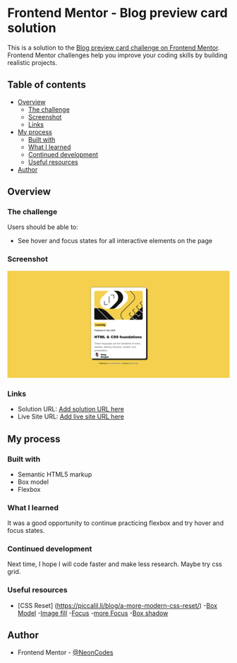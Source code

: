 # Frontend Mentor - Blog preview card solution

This is a solution to the [Blog preview card challenge on Frontend Mentor](https://www.frontendmentor.io/challenges/blog-preview-card-ckPaj01IcS). Frontend Mentor challenges help you improve your coding skills by building realistic projects. 

## Table of contents

- [Overview](#overview)
  - [The challenge](#the-challenge)
  - [Screenshot](#screenshot)
  - [Links](#links)
- [My process](#my-process)
  - [Built with](#built-with)
  - [What I learned](#what-i-learned)
  - [Continued development](#continued-development)
  - [Useful resources](#useful-resources)
- [Author](#author)

## Overview

### The challenge

Users should be able to:

- See hover and focus states for all interactive elements on the page

### Screenshot

![](./Screenshotchallenge2.png)



### Links

- Solution URL: [Add solution URL here](https://your-solution-url.com)
- Live Site URL: [Add live site URL here](https://your-live-site-url.com)

## My process

### Built with

- Semantic HTML5 markup
- Box model
- Flexbox


### What I learned
It was a good opportunity to continue practicing flexbox and try hover and focus states.

### Continued development
Next time, I hope I will code faster and make less research. Maybe try css grid.

### Useful resources

- [CSS Reset] (https://piccalil.li/blog/a-more-modern-css-reset/)
-[Box Model](https://web.dev/learn/css/box-model?continue=https%3A%2F%2Fweb.dev%2Flearn%2Fcss%23article-https%3A%2F%2Fweb.dev%2Flearn%2Fcss%2Fbox-model)
-[Image fill](https://developer.mozilla.org/en-US/docs/Learn/CSS/Howto/Fill_a_box_with_an_image)
-[Focus](https://web.dev/learn/css/focus?continue=https%3A%2F%2Fweb.dev%2Flearn%2Fcss%2F%23article-https%3A%2F%2Fweb.dev%2Flearn%2Fcss%2Ffocus)
-[more Focus](https://css-tricks.com/having-a-little-fun-with-custom-focus-styles/)
-[Box shadow](https://developer.mozilla.org/fr/docs/Web/CSS/box-shadow)

## Author

- Frontend Mentor - [@NeonCodes](https://www.frontendmentor.io/profile/NeonCodes)



